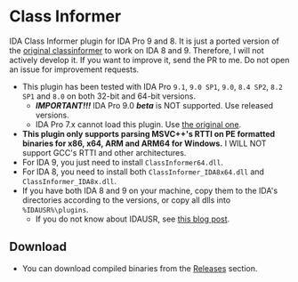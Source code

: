 # Class Informer
IDA Class Informer plugin for IDA Pro 9 and 8. It is just a ported version of the [original classinformer](https://sourceforge.net/projects/classinformer/) to work on IDA 8 and 9. Therefore, I will not actively develop it. If you want to improve it, send the PR to me. Do not open an issue for improvement requests.

 - This plugin has been tested with IDA Pro `9.1`, `9.0 SP1`, `9.0`, `8.4 SP2`, `8.2 SP1` and `8.0` on both 32-bit and 64-bit versions.
   - ***IMPORTANT!!!*** IDA Pro 9.0 ***beta*** is NOT supported. Use released versions.
   - IDA Pro 7.x cannot load this plugin. Use [the original one](https://sourceforge.net/projects/classinformer/).
 - **This plugin only supports parsing MSVC++'s RTTI on PE formatted binaries for x86, x64, ARM and ARM64 for Windows.** I WILL NOT support GCC's RTTI and other architectures.
 - For IDA 9, you just need to install `ClassInformer64.dll`.
 - For IDA 8, you need to install both `ClassInformer_IDA8x64.dll` and `ClassInformer_IDA8x.dll`.
 - If you have both IDA 8 and 9 on your machine, copy them to the IDA's directories according to the versions, or copy all dlls into `%IDAUSR%\plugins`.
   - If you do not know about IDAUSR, see [this blog post](https://hex-rays.com/blog/igors-tip-of-the-week-33-idas-user-directory-idausr).

## Download
- You can download compiled binaries from the [Releases](../../releases) section.
